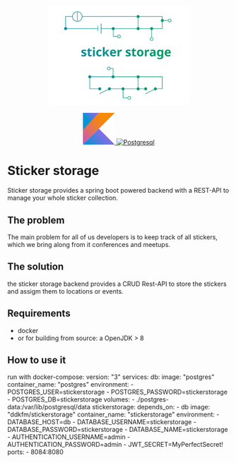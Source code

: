 <p align="center">
  <a href="https://github.com/DDKFM/StickerStorage/">
    <img src="logo.svg" alt="Logo" width="320px">
  </a>
</p>
<p align="center">
  <a href="https://kotlinlang.org/">
    <img src="kotlin.svg" alt="Logo" width=72 height=72>
  </a>
    <a href="">
    <img src="https://wiki.postgresql.org/images/3/30/PostgreSQL_logo.3colors.120x120.png" alt="Postgresql", width="72px"/>
  </a>
</p>

# Sticker storage

Sticker storage provides a spring boot powered backend with a REST-API to manage your whole sticker collection.

## The problem

The main problem for all of us developers is to keep track of all stickers, which we bring along from it conferences and meetups.

## The solution

the sticker storage backend provides a CRUD Rest-API to store the stickers and assigm them to locations or events. 

## Requirements

- docker
- or for building from source: a OpenJDK > 8
## How to use it

run with docker-compose:
version: "3"
services:
  db:
    image: "postgres"
    container_name: "postgres"
    environment:
      - POSTGRES_USER=stickerstorage
      - POSTGRES_PASSWORD=stickerstorage
      - POSTGRES_DB=stickerstorage
    volumes:
      - ./postgres-data:/var/lib/postgresql/data
  stickerstorage:
    depends_on:
      - db
    image: "ddkfm/stickerstorage"
    container_name: "stickerstorage"
    environment:
      - DATABASE_HOST=db
      - DATABASE_USERNAME=stickerstorage
      - DATABASE_PASSWORD=stickerstorage
      - DATABASE_NAME=stickerstorage
      - AUTHENTICATION_USERNAME=admin
      - AUTHENTICATION_PASSWORD=admin
      - JWT_SECRET=MyPerfectSecret!
    ports:
      - 8084:8080
